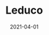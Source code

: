 ---
layout: inner
position: right
title: 'Leduco'
date: 2021-04-01
categories: development education AR
tags: Augmented Reality Vuforia
featured_image: '/img/projects/leduco-1130x864-2x.png'
project_link: 'https://github.com/LeandroLuna/Leduco'
button_text: 'Discover Leduco'
button_icon: 'education'
lead_text: 'A modular board with augmented reality gamification to enhance engaging and creative learning experiences.'
---